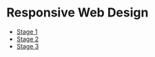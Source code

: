 # Responsive Web Design

- [Stage 1](https://github.com/Kroixyz/freecodecamp-courses/tree/master/responsive-web-design/stage-1)
- [Stage 2](https://github.com/Kroixyz/freecodecamp-courses/tree/master/responsive-web-design/stage-2)
- [Stage 3](https://github.com/Kroixyz/freecodecamp-courses/tree/master/responsive-web-design/stage-3)
